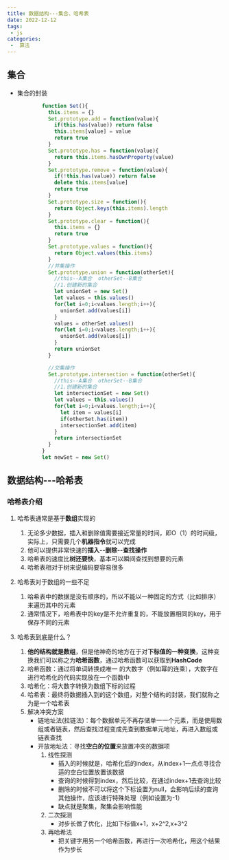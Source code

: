 ```yaml
---
title: 数据结构---集合、哈希表
date: 2022-12-12
tags:
 - js
categories:
 -  算法
---     
```


## 集合   
  + 集合的封装 
      ```js 
              function Set(){
                this.items = {}
                Set.prototype.add = function(value){
                  if(this.has(value)) return false
                  this.items[value] = value
                  return true
                } 
                Set.prototype.has = function(value){
                  return this.items.hasOwnProperty(value)
                } 
                Set.prototype.remove = function(value){
                  if(!this.has(value)) return false
                  delete this.items[value]
                  return true
                } 
                Set.prototype.size = function(){
                  return Object.keys(this.items).length
                } 
                Set.prototype.clear = function(){
                  this.items = {}
                  return true
                } 
                Set.prototype.values = function(){
                  return Object.values(this.items)
                } 
                //并集操作
                Set.prototype.union = function(otherSet){
                  //this--A集合  otherSet--B集合
                  //1.创建新的集合
                  let unionSet = new Set()
                  let values = this.values()
                  for(let i=0;i<values.length;i++){
                    unionSet.add(values[i])
                  }
                  values = otherSet.values()
                  for(let i=0;i<values.length;i++){
                    unionSet.add(values[i])
                  }
                  return unionSet
                }   

                //交集操作
                Set.prototype.intersection = function(otherSet){
                  //this--A集合  otherSet--B集合
                  //1.创建新的集合
                  let intersectionSet = new Set()
                  let values = this.values()
                  for(let i=0;i<values.length;i++){
                    let item = values[i]
                    if(otherSet.has(item))
                    intersectionSet.add(item)
                  }
                  return intersectionSet
                }  
              }
              let newSet = new Set()      
      ```
##  数据结构---哈希表   

###   哈希表介绍    
1. 哈希表通常是基于**数组**实现的     
    1. 无论多少数据，插入和删除值需要接近常量的时间，即O（1）的时间级，实际上，只需要几个**机器指令**就可以完成   
    2.  他可以提供非常快速的**插入--删除--查找操作**    
    3. 哈希表的速度比**树还要快**，基本可以瞬间查找到想要的元素   
    4. 哈希表相对于树来说编码要容易很多     

2. 哈希表对于数组的一些不足   
    1. 哈希表中的数据是没有顺序的，所以不能以一种固定的方式（比如排序）来遍历其中的元素   
    2. 通常情况下，哈希表中的key是不允许重复的，不能放置相同的key，用于保存不同的元素     

3. 哈希表到底是什么？   
    1. **他的结构就是数组**，但是他神奇的地方在于对**下标值的一种变换**，这种变换我们可以称之为**哈希函数**，通过哈希函数可以获取到**HashCode**       
    2. 哈希函数：通过将单词转换成唯一 的大数字（例如幂的连乘），大数字在进行哈希化的代码实现放在一个函数中  
    3. 哈希化：将大数字转换为数组下标的过程   
    4. 哈希表：最终将数据插入到的这个数组，对整个结构的封装，我们就称之为是一个哈希表   
    5. 解决冲突方案   
        + 链地址法(拉链法)：每个数据单元不再存储单一一个元素，而是使用数组或者链表，然后查找过程变成先查到数据单元地址，再进入数组或链表查找
        + 开放地址法：寻找**空白的位置**来放置冲突的数据项    
            1. 线性探测     
                + 插入的时候就是，哈希化后的index，从index+1一点点寻找合适的空白位置放置该数据    
                + 查询的时候得到index，然后比较，在通过index+1去查询比较    
                + 删除的时候不可以将这个下标设置为null，会影响后续的查询其他操作，应该进行特殊处理（例如设置为-1）
                + 缺点就是聚集，聚集会影响性能    
            2. 二次探测   
                + 对步长做了优化，比如下标值x+1，x+2^2,x+3^2       
            3. 再哈希法   
                + 把关键字用另一个哈希函数，再进行一次哈希化，用这个结果作为步长    